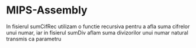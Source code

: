# MIPS-Assembly
In fisierul sumCifRec utilizam o functie recursiva pentru a afla suma cifrelor unui numar, iar in fisierul sumDiv aflam suma divizorilor unui numar natural transmis ca parametru
